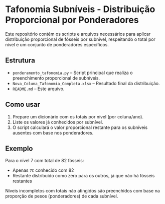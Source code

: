 # Tafonomia Subníveis - Distribuição Proporcional por Ponderadores

Este repositório contém os scripts e arquivos necessários para aplicar distribuição proporcional de fósseis por subnível,
respeitando o total por nível e um conjunto de ponderadores específicos.

## Estrutura

- `ponderamento_tafonomia.py` – Script principal que realiza o preenchimento proporcional de subníveis.
- `Nova_Coluna_Tafonomia_Completa.xlsx` – Resultado final da distribuição.
- `README.md` – Este arquivo.

## Como usar

1. Prepare um dicionário com os totais por nível (por coluna/ano).
2. Liste os valores já conhecidos por subnível.
3. O script calculará o valor proporcional restante para os subníveis ausentes com base nos ponderadores.

## Exemplo

Para o nível 7 com total de 82 fósseis:
- Apenas `7C` conhecido com 82
- Restante distribuído como zero para os outros, já que não há fósseis restantes

Níveis incompletos com totais não atingidos são preenchidos com base na proporção de pesos (ponderadores) de cada subnível.

